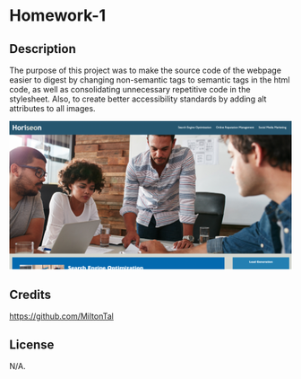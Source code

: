 # Homework-1

## Description

The purpose of this project was to make the source code of the webpage easier to digest by changing non-semantic tags to semantic tags in the html code, as well as consolidating unnecessary repetitive code in the stylesheet. Also, to create better accessibility standards by adding alt attributes to all images.

![alt text](assets/images/screenshot.png)


## Credits

https://github.com/MiltonTal

## License

N/A.


